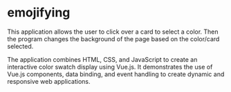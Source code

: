 # emojifying

This application allows the user to click over a card to select a color. Then the program changes the background of the page based on the color/card selected.

The application combines HTML, CSS, and JavaScript to create an interactive color swatch display using Vue.js. It demonstrates the use of Vue.js components, data binding, and event handling to create dynamic and responsive web applications.
